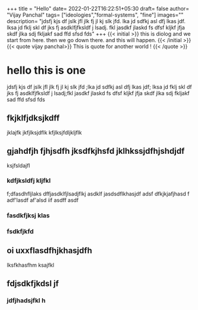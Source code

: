 ﻿+++
title = "Hello"
date= 2022-01-22T16:22:51+05:30
draft= false
author= "Vijay Panchal"
tags= ["ideologies","formal-systems", "fine"]
images=""
description= "jdsfj kjs df jslk jfl jlk fj jl kj slk jfd. lka jd sdfkj asl dfj lkas jdf. lksa jd fklj skl df jks fj asdklfjfksldf j lsadj. fkl jasdkf jlaskd fs dfsf kljkf jfja skdf jlka sdj fkljakf sad ffd sfsd fds"
+++
{{< initial >}}
this is diolog and we start from here. then we go down there. and this will happen.
{{< /initial >}}
{{< quote vijay panchal>}}
This is quote for another world !
{{< /quote >}}
# hello this is one 
jdsfj kjs df jslk jfl jlk fj jl kj slk jfd ;lka jd sdfkj asl dfj lkas jdf; lksa jd fklj skl df jks fj asdklfjfksldf j lsadj;fkl jasdkf jlaskd fs dfsf kljkf jfja skdf jlka sdj fkljakf sad ffd sfsd fds

## fkjklfjdksjkdff
jklajfk jkfjlksjdflk kfjlksjfdljkljflk

## gjahdfjh fjhjsdfh jksdfkjhsfd jklhkssjdfhjshdjdf
ksjfsldajfl
### kdfjksldfj kljfkl
f;dfasdhfljlaks dffjasdklfjlsadjflkj asdklf jasdsdflkhasjdf
adsf
dfkjkjafjhasd f
adf'lasdf
af'alsd iif
asdff
asdf
### fasdkfjksj klas
### fsdkfjkfd
## oi uxxflasdfhjkhasjdfh
lksfkhasfhm ksajfkl
## fdjsdkfjkdsl jf
### jdfjhadsjfkl h
